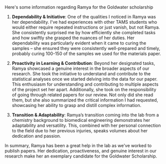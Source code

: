 Here's some information regarding Ramya for the Goldwater scholarship

1. **Dependability & Initiative**: One of the qualities I noticed in Ramya was her dependability.  I've had experiences with other TAMS students who would either require repeated instructions or just vanish, but not Ramya. She consistently surprised me by how efficiently she completed tasks and how swiftly she grasped the nuances of her duties. Her dependability was particularly evident when it came to curing the samples – she ensured they were consistently well-prepared and timely, probably curing 100-150 of the samples we used for the materials paper.
    
2. **Proactivity in Learning & Contribution**: Beyond her designated tasks, Ramya showcased a genuine interest in the broader aspects of our research. She took the initiative to understand and contribute to the statistical analyses once we started delving into the data for our paper. This enthusiasm for understanding and contributing to multiple aspects of the project set her apart. Additionally, she took on the responsibility of going through related papers for our review. Not only did she read them, but she also summarized the critical information I had requested, showcasing her ability to grasp and distill complex information.
    
3. **Transition & Adaptability**: Ramya’s transition coming into the lab from a chemistry background to biomedical engineering demonstrates her adaptability and versatility. This, combined with her personal connection to the field due to her previous injuries, speaks volumes about her dedication and passion.
    

In summary, Ramya has been a great help in the lab as we've worked to publish papers. Her dedication, proactiveness, and genuine interest in our research make her an exemplary candidate for the Goldwater Scholarship. 